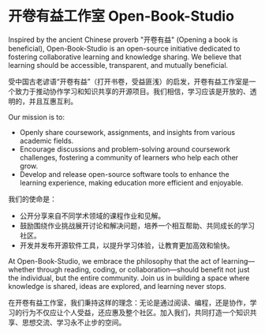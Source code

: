 # 开卷有益工作室 Open-Book-Studio
Inspired by the ancient Chinese proverb "开卷有益" (Opening a book is beneficial), Open-Book-Studio is an open-source initiative dedicated to fostering collaborative learning and knowledge sharing. We believe that learning should be accessible, transparent, and mutually beneficial.  

受中国古老谚语“开卷有益”（打开书卷，受益匪浅）的启发，开卷有益工作室是一个致力于推动协作学习和知识共享的开源项目。我们相信，学习应该是开放的、透明的，并且互惠互利。

Our mission is to:
- Openly share coursework, assignments, and insights from various academic fields.
- Encourage discussions and problem-solving around coursework challenges, fostering a community of learners who help each other grow.
- Develop and release open-source software tools to enhance the learning experience, making education more efficient and enjoyable.


我们的使命是：
- 公开分享来自不同学术领域的课程作业和见解。
- 鼓励围绕作业挑战展开讨论和解决问题，培养一个相互帮助、共同成长的学习社区。
- 开发并发布开源软件工具，以提升学习体验，让教育更加高效和愉快。

At Open-Book-Studio, we embrace the philosophy that the act of learning—whether through reading, coding, or collaboration—should benefit not just the individual, but the entire community. Join us in building a space where knowledge is shared, ideas are explored, and learning never stops.  

在开卷有益工作室，我们秉持这样的理念：无论是通过阅读、编程，还是协作，学习的行为不仅应让个人受益，还应惠及整个社区。加入我们，共同打造一个知识共享、思想交流、学习永不止步的空间。

